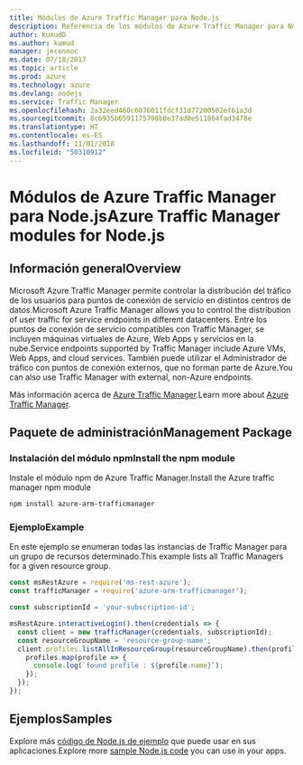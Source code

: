 ```yaml
---
title: Módulos de Azure Traffic Manager para Node.js
description: Referencia de los módulos de Azure Traffic Manager para Node.js
author: KumudD
ms.author: kumud
manager: jeconnoc
ms.date: 07/18/2017
ms.topic: article
ms.prod: azure
ms.technology: azure
ms.devlang: nodejs
ms.service: Traffic Manager
ms.openlocfilehash: 2a32eed460c6076011fdcf31d77200502ef61a3d
ms.sourcegitcommit: 8c6935b6591175798b8e37ad0e511864fad3478e
ms.translationtype: HT
ms.contentlocale: es-ES
ms.lasthandoff: 11/01/2018
ms.locfileid: "50310912"
---
```

# <a name="azure-traffic-manager-modules-for-nodejs"></a><span data-ttu-id="7b46c-103">Módulos de Azure Traffic Manager para Node.js</span><span class="sxs-lookup"><span data-stu-id="7b46c-103">Azure Traffic Manager modules for Node.js</span></span>

## <a name="overview"></a><span data-ttu-id="7b46c-104">Información general</span><span class="sxs-lookup"><span data-stu-id="7b46c-104">Overview</span></span>

<span data-ttu-id="7b46c-105">Microsoft Azure Traffic Manager permite controlar la distribución del tráfico de los usuarios para puntos de conexión de servicio en distintos centros de datos.</span><span class="sxs-lookup"><span data-stu-id="7b46c-105">Microsoft Azure Traffic Manager allows you to control the distribution of user traffic for service endpoints in different datacenters.</span></span> <span data-ttu-id="7b46c-106">Entre los puntos de conexión de servicio compatibles con Traffic Manager, se incluyen máquinas virtuales de Azure, Web Apps y servicios en la nube.</span><span class="sxs-lookup"><span data-stu-id="7b46c-106">Service endpoints supported by Traffic Manager include Azure VMs, Web Apps, and cloud services.</span></span> <span data-ttu-id="7b46c-107">También puede utilizar el Administrador de tráfico con puntos de conexión externos, que no forman parte de Azure.</span><span class="sxs-lookup"><span data-stu-id="7b46c-107">You can also use Traffic Manager with external, non-Azure endpoints.</span></span>

<span data-ttu-id="7b46c-108">Más información acerca de [Azure Traffic Manager](https://docs.microsoft.com/azure/traffic-manager/traffic-manager-overview).</span><span class="sxs-lookup"><span data-stu-id="7b46c-108">Learn more about [Azure Traffic Manager](https://docs.microsoft.com/azure/traffic-manager/traffic-manager-overview).</span></span>

## <a name="management-package"></a><span data-ttu-id="7b46c-109">Paquete de administración</span><span class="sxs-lookup"><span data-stu-id="7b46c-109">Management Package</span></span>

### <a name="install-the-npm-module"></a><span data-ttu-id="7b46c-110">Instalación del módulo npm</span><span class="sxs-lookup"><span data-stu-id="7b46c-110">Install the npm module</span></span>

<span data-ttu-id="7b46c-111">Instale el módulo npm de Azure Traffic Manager.</span><span class="sxs-lookup"><span data-stu-id="7b46c-111">Install the Azure traffic manager npm module</span></span>

```bash
npm install azure-arm-trafficmanager
```

### <a name="example"></a><span data-ttu-id="7b46c-112">Ejemplo</span><span class="sxs-lookup"><span data-stu-id="7b46c-112">Example</span></span>

<span data-ttu-id="7b46c-113">En este ejemplo se enumeran todas las instancias de Traffic Manager para un grupo de recursos determinado.</span><span class="sxs-lookup"><span data-stu-id="7b46c-113">This example lists all Traffic Managers for a given resource group.</span></span>

```javascript
const msRestAzure = require('ms-rest-azure');
const trafficManager = require('azure-arm-trafficmanager');

const subscriptionId = 'your-subscription-id';

msRestAzure.interactiveLogin().then(credentials => {
  const client = new trafficManager(credentials, subscriptionId);
  const resourceGroupName = 'resource-group-name';
  client.profiles.listAllInResourceGroup(resourceGroupName).then(profiles => {
    profiles.map(profile => {
      console.log(`found profile : ${profile.name}`);
    });
  });
});
```

## <a name="samples"></a><span data-ttu-id="7b46c-114">Ejemplos</span><span class="sxs-lookup"><span data-stu-id="7b46c-114">Samples</span></span>

<span data-ttu-id="7b46c-115">Explore más [código de Node.js de ejemplo](https://azure.microsoft.com/resources/samples/?platform=nodejs) que puede usar en sus aplicaciones.</span><span class="sxs-lookup"><span data-stu-id="7b46c-115">Explore more [sample Node.js code](https://azure.microsoft.com/resources/samples/?platform=nodejs) you can use in your apps.</span></span>
